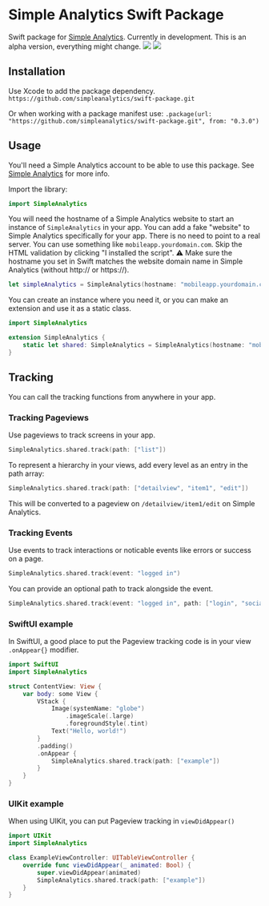 # Simple Analytics Swift Package
Swift package for [Simple Analytics](https://www.simpleanalytics.com/?referral=roel-van-der-kraan). Currently in development. This is an alpha version, everything might change.
[![](https://img.shields.io/endpoint?url=https%3A%2F%2Fswiftpackageindex.com%2Fapi%2Fpackages%2Fsimpleanalytics%2Fswift-package%2Fbadge%3Ftype%3Dswift-versions)](https://swiftpackageindex.com/simpleanalytics/swift-package)
[![](https://img.shields.io/endpoint?url=https%3A%2F%2Fswiftpackageindex.com%2Fapi%2Fpackages%2Fsimpleanalytics%2Fswift-package%2Fbadge%3Ftype%3Dplatforms)](https://swiftpackageindex.com/simpleanalytics/swift-package)

## Installation
Use Xcode to add the package dependency. `https://github.com/simpleanalytics/swift-package.git`

Or when working with a package manifest use:
`.package(url: "https://github.com/simpleanalytics/swift-package.git", from: "0.3.0")`

## Usage
You'll need a Simple Analytics account to be able to use this package. See [Simple Analytics](https://www.simpleanalytics.com/?referral=roel-van-der-kraan) for more info.

Import the library:
```swift
import SimpleAnalytics
```

You will need the hostname of a Simple Analytics website to start an instance of `SimpleAnalytics` in your app. You can add a fake "website" to Simple Analytics specifically for your app. There is no need to point to a real server. You can use something like `mobileapp.yourdomain.com`. Skip the HTML validation by clicking "I installed the script". 
⚠️ Make sure the hostname you set in Swift matches the website domain name in Simple Analytics (without http:// or https://).
```swift
let simpleAnalytics = SimpleAnalytics(hostname: "mobileapp.yourdomain.com")
```

You can create an instance where you need it, or you can make an extension and use it as a static class.
```swift
import SimpleAnalytics

extension SimpleAnalytics {
    static let shared: SimpleAnalytics = SimpleAnalytics(hostname: "mobileapp.yourdomain.com")
}
```

## Tracking
You can call the tracking functions from anywhere in your app.
### Tracking Pageviews
Use pageviews to track screens in your app.
```swift
SimpleAnalytics.shared.track(path: ["list"])
```
To represent a hierarchy in your views, add every level as an entry in the path array:
```swift
SimpleAnalytics.shared.track(path: ["detailview", "item1", "edit"])
```
This will be converted to a pageview on `/detailview/item1/edit` on Simple Analytics.

### Tracking Events
Use events to track interactions or noticable events like errors or success on a page.
```swift
SimpleAnalytics.shared.track(event: "logged in")
```
You can provide an optional path to track alongside the event.
```swift
SimpleAnalytics.shared.track(event: "logged in", path: ["login", "social"])
```

### SwiftUI example
 In SwiftUI, a good place to put the Pageview tracking code is in your view `.onAppear{}` modifier. 
```swift
import SwiftUI
import SimpleAnalytics

struct ContentView: View {
    var body: some View {
        VStack {
            Image(systemName: "globe")
                .imageScale(.large)
                .foregroundStyle(.tint)
            Text("Hello, world!")
        }
        .padding()
        .onAppear {
            SimpleAnalytics.shared.track(path: ["example"])
        }
    }
}
```

### UIKit example
When using UIKit, you can put Pageview tracking in `viewDidAppear()`
```swift
import UIKit
import SimpleAnalytics

class ExampleViewController: UITableViewController {
    override func viewDidAppear(_ animated: Bool) {
        super.viewDidAppear(animated)
        SimpleAnalytics.shared.track(path: ["example"])
    }
}
```
